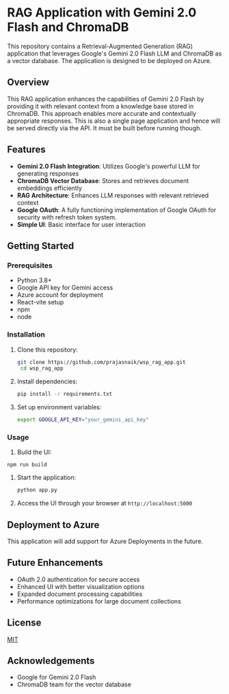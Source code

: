 # RAG Application with Gemini 2.0 Flash and ChromaDB

This repository contains a Retrieval-Augmented Generation (RAG) application that leverages Google's Gemini 2.0 Flash LLM and ChromaDB as a vector database. The application is designed to be deployed on Azure.

## Overview

This RAG application enhances the capabilities of Gemini 2.0 Flash by providing it with relevant context from a knowledge base stored in ChromaDB. This approach enables more accurate and contextually appropriate responses. This is also a single page application and hence will be served directly via the API. It must be built before running though.

## Features

- **Gemini 2.0 Flash Integration**: Utilizes Google's powerful LLM for generating responses
- **ChromaDB Vector Database**: Stores and retrieves document embeddings efficiently
- **RAG Architecture**: Enhances LLM responses with relevant retrieved context
- **Google OAuth**: A fully functioning implementation of Google OAuth for security with refresh token system. 
- **Simple UI**: Basic interface for user interaction

## Getting Started

### Prerequisites

- Python 3.8+
- Google API key for Gemini access
- Azure account for deployment
- React-vite setup
- npm
- node

### Installation

1. Clone this repository:
    ```bash
    git clone https://github.com/prajasnaik/wsp_rag_app.git
     cd wsp_rag_app
    ```

2. Install dependencies:
    ```bash
    pip install -r requirements.txt
    ```

3. Set up environment variables:
    ```bash
    export GOOGLE_API_KEY="your_gemini_api_key"
    ```

### Usage

1. Build the UI:
```
npm run build
```

1. Start the application:
    ```bash
    python app.py
    ```

2. Access the UI through your browser at `http://localhost:5000`

## Deployment to Azure

This application will add support for Azure Deployments in the future.

## Future Enhancements

- OAuth 2.0 authentication for secure access
- Enhanced UI with better visualization options
- Expanded document processing capabilities
- Performance optimizations for large document collections

## License

[MIT](LICENSE)

## Acknowledgements

- Google for Gemini 2.0 Flash
- ChromaDB team for the vector database
